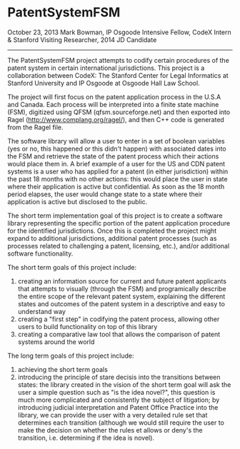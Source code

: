 PatentSystemFSM
===============
October 23, 2013
Mark Bowman, IP Osgoode Intensive Fellow, CodeX Intern & Stanford Visiting Researcher, 2014 JD Candidate

---------------

The PatentSystemFSM project attempts to codify certain procedures of the patent system in certain international jurisdictions. This project is a collaboration between CodeX: The Stanford Center for Legal Informatics at Stanford University and IP Osgoode at Osgoode Hall Law School.  

The project will first focus on the patent application process in the U.S.A and Canada. Each process will be interpreted into a finite state machine (FSM), digitized using QFSM (qfsm.sourceforge.net) and then exported into Ragel (http://www.complang.org/ragel/), and then C++ code is generated from the Ragel file.

The software library will allow a user to enter in a set of boolean variables (yes or no, this happened or this didn't happen) with associated dates into the FSM and retrieve the state of the patent process which their actions would place them in. A brief example of a user for the US and CDN patent systems is a user who has applied for a patent (in either jurisdiction) within the past 18 months with no other actions: this would place the user in state where their application is active but confidential. As soon as the 18 month period elapses, the user would change state to a state where their application is active but disclosed to the public.

The short term implementation goal of this project is to create a software library representing the specific portion of the patent application procedure for the identified jurisdictions. Once this is completed the project might expand to additional jurisdictions, additional patent processes (such as processes related to challenging a patent, licensing, etc.), and/or additional software functionality.

The short term goals of this project include: 
1) creating an information source for current and future patent applicants that attempts to visually (through the FSM) and programically describe the entire scope of the relevant patent system, explaining the different states and outcomes of the patent system in a descriptive and easy to understand way
2) creating a "first step" in codifying the patent process, allowing other users to build functionality on top of this library
3) creating a comparative law tool that allows the comparison of patent systems around the world


The long term goals of this project include:
1) achieving the short term goals
2) introducing the principle of stare decisis into the transitions between states: the library created in the vision of the short term goal will ask the user a simple question such as "is the idea novel?", this question is much more complicated and consistently the subject of litigation; by introducing judicial interpretation and Patent Office Practice into the library, we can provide the user with a very detailed rule set that determines each transition (although we would still require the user to make the decision on whether the rules et allows or deny's the transition, i.e. determining if the idea is novel).
